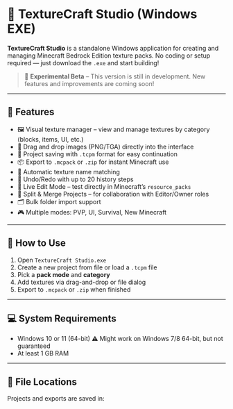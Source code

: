 # 🎨 TextureCraft Studio (Windows EXE)

**TextureCraft Studio** is a standalone Windows application for creating and managing Minecraft Bedrock Edition texture packs. No coding or setup required — just download the `.exe` and start building!

> 🧪 **Experimental Beta** – This version is still in development. New features and improvements are coming soon!

---

## 🌟 Features

- 🖼️ Visual texture manager – view and manage textures by category (blocks, items, UI, etc.)
- 🧲 Drag and drop images (PNG/TGA) directly into the interface
- 💾 Project saving with `.tcpm` format for easy continuation
- 📦 Export to `.mcpack` or `.zip` for instant Minecraft use
- 🧠 Automatic texture name matching
- 🔁 Undo/Redo with up to 20 history steps
- 🔧 Live Edit Mode – test directly in Minecraft’s `resource_packs`
- 🧩 Split & Merge Projects – for collaboration with Editor/Owner roles
- 🗂️ Bulk folder import support
- 🎮 Multiple modes: PVP, UI, Survival, New Minecraft

---

## 🚀 How to Use

1. Open `TextureCraft Studio.exe`
2. Create a new project from file or load a `.tcpm` file
3. Pick a **pack mode** and **category**
4. Add textures via drag-and-drop or file dialog
5. Export to `.mcpack` or `.zip` when finished

---

## 💻 System Requirements

- Windows 10 or 11 (64-bit)
  ⚠️ Might work on Windows 7/8 64-bit, but not guaranteed
- At least 1 GB RAM

---

## 📂 File Locations

Projects and exports are saved in:
